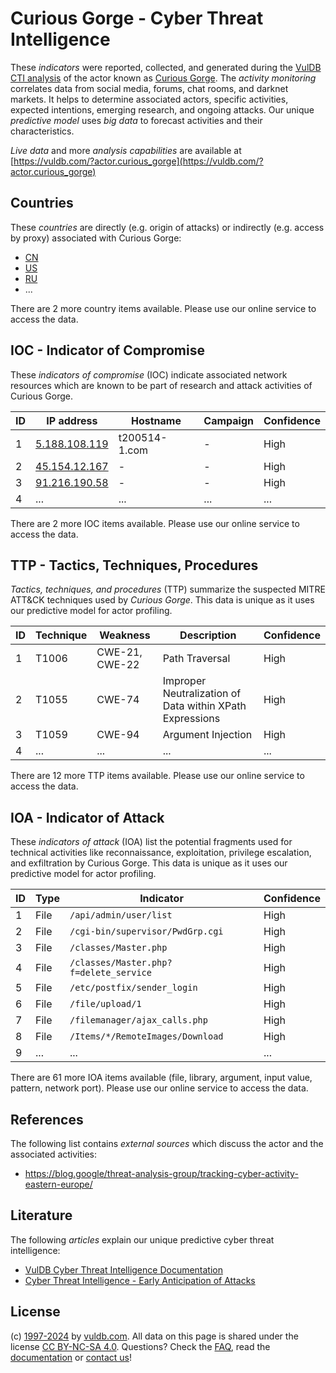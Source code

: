 # Curious Gorge - Cyber Threat Intelligence

These _indicators_ were reported, collected, and generated during the [VulDB CTI analysis](https://vuldb.com/?kb.cti) of the actor known as [Curious Gorge](https://vuldb.com/?actor.curious_gorge). The _activity monitoring_ correlates data from social media, forums, chat rooms, and darknet markets. It helps to determine associated actors, specific activities, expected intentions, emerging research, and ongoing attacks. Our unique _predictive model_ uses _big data_ to forecast activities and their characteristics.

_Live data_ and more _analysis capabilities_ are available at [https://vuldb.com/?actor.curious_gorge](https://vuldb.com/?actor.curious_gorge)

## Countries

These _countries_ are directly (e.g. origin of attacks) or indirectly (e.g. access by proxy) associated with Curious Gorge:

* [CN](https://vuldb.com/?country.cn)
* [US](https://vuldb.com/?country.us)
* [RU](https://vuldb.com/?country.ru)
* ...

There are 2 more country items available. Please use our online service to access the data.

## IOC - Indicator of Compromise

These _indicators of compromise_ (IOC) indicate associated network resources which are known to be part of research and attack activities of Curious Gorge.

ID | IP address | Hostname | Campaign | Confidence
-- | ---------- | -------- | -------- | ----------
1 | [5.188.108.119](https://vuldb.com/?ip.5.188.108.119) | t200514-1.com | - | High
2 | [45.154.12.167](https://vuldb.com/?ip.45.154.12.167) | - | - | High
3 | [91.216.190.58](https://vuldb.com/?ip.91.216.190.58) | - | - | High
4 | ... | ... | ... | ...

There are 2 more IOC items available. Please use our online service to access the data.

## TTP - Tactics, Techniques, Procedures

_Tactics, techniques, and procedures_ (TTP) summarize the suspected MITRE ATT&CK techniques used by _Curious Gorge_. This data is unique as it uses our predictive model for actor profiling.

ID | Technique | Weakness | Description | Confidence
-- | --------- | -------- | ----------- | ----------
1 | T1006 | CWE-21, CWE-22 | Path Traversal | High
2 | T1055 | CWE-74 | Improper Neutralization of Data within XPath Expressions | High
3 | T1059 | CWE-94 | Argument Injection | High
4 | ... | ... | ... | ...

There are 12 more TTP items available. Please use our online service to access the data.

## IOA - Indicator of Attack

These _indicators of attack_ (IOA) list the potential fragments used for technical activities like reconnaissance, exploitation, privilege escalation, and exfiltration by Curious Gorge. This data is unique as it uses our predictive model for actor profiling.

ID | Type | Indicator | Confidence
-- | ---- | --------- | ----------
1 | File | `/api/admin/user/list` | High
2 | File | `/cgi-bin/supervisor/PwdGrp.cgi` | High
3 | File | `/classes/Master.php` | High
4 | File | `/classes/Master.php?f=delete_service` | High
5 | File | `/etc/postfix/sender_login` | High
6 | File | `/file/upload/1` | High
7 | File | `/filemanager/ajax_calls.php` | High
8 | File | `/Items/*/RemoteImages/Download` | High
9 | ... | ... | ...

There are 61 more IOA items available (file, library, argument, input value, pattern, network port). Please use our online service to access the data.

## References

The following list contains _external sources_ which discuss the actor and the associated activities:

* https://blog.google/threat-analysis-group/tracking-cyber-activity-eastern-europe/

## Literature

The following _articles_ explain our unique predictive cyber threat intelligence:

* [VulDB Cyber Threat Intelligence Documentation](https://vuldb.com/?kb.cti)
* [Cyber Threat Intelligence - Early Anticipation of Attacks](https://www.scip.ch/en/?labs.20201022)

## License

(c) [1997-2024](https://vuldb.com/?kb.changelog) by [vuldb.com](https://vuldb.com/?kb.about). All data on this page is shared under the license [CC BY-NC-SA 4.0](https://creativecommons.org/licenses/by-nc-sa/4.0/). Questions? Check the [FAQ](https://vuldb.com/?kb.faq), read the [documentation](https://vuldb.com/?kb) or [contact us](https://vuldb.com/?contact)!
